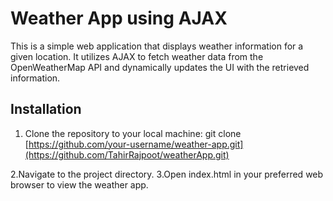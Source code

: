 # Weather App using AJAX

This is a simple web application that displays weather information for a given location. It utilizes AJAX to fetch weather data from the OpenWeatherMap API and dynamically updates the UI with the retrieved information.

## Installation

1. Clone the repository to your local machine:
git clone [https://github.com/your-username/weather-app.git](https://github.com/TahirRajpoot/weatherApp.git)

2.Navigate to the project directory.
3.Open index.html in your preferred web browser to view the weather app.


